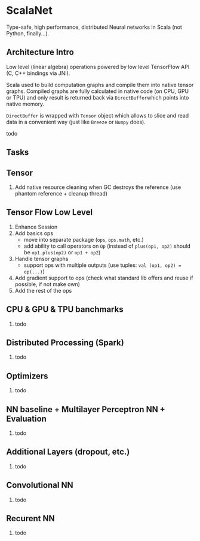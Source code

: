 # ScalaNet

Type-safe, high performance, distributed Neural networks in Scala (not Python, finally...).

## Architecture Intro

Low level (linear algebra) operations powered by low level TensorFlow API (C, C++ bindings via JNI). 

Scala used to build computation graphs and compile them into native tensor graphs.
Compiled graphs are fully calculated in native code (on CPU, GPU or TPU) 
and only result is returned back via `DirectBuffer`which points into native memory. 

`DirectBuffer` is wrapped with `Tensor` object which allows 
to slice and read data in a convenient way (just like `Breeze` or `Numpy` does).

todo

## Tasks

## Tensor
1. Add native resource cleaning when GC destroys the reference 
   (use phantom reference + cleanup thread)

## Tensor Flow Low Level
1. Enhance Session
2. Add basics ops
   - move into separate package (`ops`, `ops.math`, etc.)
   - add ability to call operators on `Op`
     (instead of `plus(op1, op2)` should be `op1.plus(op2)` or `op1 + op2`) 
3. Handle tensor graphs
   - support ops with multiple outputs 
     (use tuples: `val (op1, op2) = op(...)`)
4. Add gradient support to ops 
   (check what standard lib offers and reuse if possible, if not make own)
5. Add the rest of the ops

## CPU & GPU & TPU banchmarks
1. todo

## Distributed Processing (Spark)
1. todo

## Optimizers
1. todo

## NN baseline + Multilayer Perceptron NN + Evaluation
1. todo

## Additional Layers (dropout, etc.)
1. todo

## Convolutional NN
1. todo

## Recurent NN
1. todo


